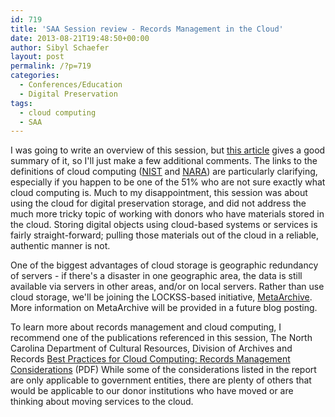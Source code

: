 ```yaml
---
id: 719
title: 'SAA Session review - Records Management in the Cloud'
date: 2013-08-21T19:48:50+00:00
author: Sibyl Schaefer
layout: post
permalink: /?p=719
categories:
  - Conferences/Education
  - Digital Preservation
tags:
  - cloud computing
  - SAA
---
```

I was going to write an overview of this session, but [this article](http://www.cmswire.com/cms/information-management/digital-preservation-records-management-in-the-cloud-challenges-opportunities-saa13-022147.php "Records Management in the Cloud") gives a good summary of it, so I'll just make a few additional comments. The links to the definitions of cloud computing ([NIST](http://csrc.nist.gov/publications/nistpubs/800-145/SP800-145.pdf) and [NARA](http://www.archives.gov/records-mgmt/faqs/cloud.html)) are particularly clarifying, especially if you happen to be one of the 51% who are not sure exactly what cloud computing is. Much to my disappointment, this session was about using the cloud for digital preservation storage, and did not address the much more tricky topic of working with donors who have materials stored in the cloud. Storing digital objects using cloud-based systems or services is fairly straight-forward; pulling those materials out of the cloud in a reliable, authentic manner is not.<!--more-->

One of the biggest advantages of cloud storage is geographic redundancy of servers - if there's a disaster in one geographic area, the data is still available via servers in other areas, and/or on local servers. Rather than use cloud storage, we'll be joining the LOCKSS-based initiative, [MetaArchive](http://www.metaarchive.org/). More information on MetaArchive will be provided in a future blog posting.

To learn more about records management and cloud computing, I recommend one of the publications referenced in this session, The North Carolina Department of Cultural Resources, Division of Archives and Records [Best Practices for Cloud Computing: Records Management Considerations](http://www.records.ncdcr.gov/guides/cloud_computing_final_20120801.pdf) (PDF) While some of the considerations listed in the report are only applicable to government entities, there are plenty of others that would be applicable to our donor institutions who have moved or are thinking about moving services to the cloud.
